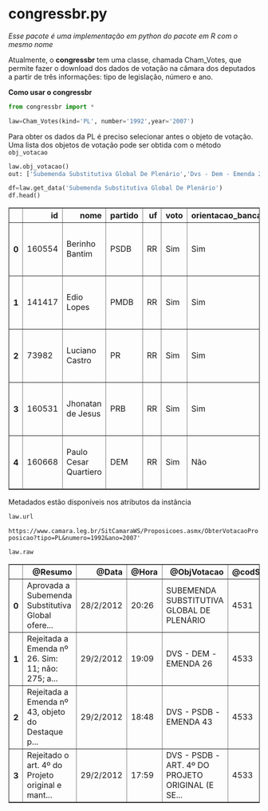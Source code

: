 # congressbr.py
*Esse pacote é uma implementação em python do pacote em R com o mesmo nome*

Atualmente, o **congressbr** tem uma classe, chamada Cham_Votes, que permite fazer o download dos dados de votação na câmara dos deputados a partir de três informações: tipo de legislação, número e ano.

**Como usar o congressbr**


```python
from congressbr import *

law=Cham_Votes(kind='PL', number='1992',year='2007')
```

Para obter os dados da PL é preciso selecionar antes o objeto de votação. Uma lista dos objetos de votação pode ser obtida com o método `obj_votacao`


```python
law.obj_votacao()
out: ['Subemenda Substitutiva Global De Plenário','Dvs - Dem - Emenda 26','Dvs - Psdb - Emenda 43','Dvs - Psdb - Art. 4º Do Projeto Original (E Seus Correspondentes.)...']
```

```python
df=law.get_data('Subemenda Substitutiva Global De Plenário')
df.head()
```
<div>
<table border="1" class="dataframe">
  <thead>
    <tr style="text-align: right;">
      <th></th>
      <th>id</th>
      <th>nome</th>
      <th>partido</th>
      <th>uf</th>
      <th>voto</th>
      <th>orientacao_bancada</th>
      <th>resumo</th>
      <th>data</th>
      <th>hora</th>
      <th>objvotacao</th>
      <th>codsessao</th>
    </tr>
  </thead>
  <tbody>
    <tr>
      <th>0</th>
      <td>160554</td>
      <td>Berinho Bantim</td>
      <td>PSDB</td>
      <td>RR</td>
      <td>Sim</td>
      <td>Sim</td>
      <td>Aprovada a Subemenda Substitutiva Global ofere...</td>
      <td>28/2/2012</td>
      <td>20:26</td>
      <td>SUBEMENDA SUBSTITUTIVA GLOBAL DE PLENÁRIO</td>
      <td>4531</td>
    </tr>
    <tr>
      <th>1</th>
      <td>141417</td>
      <td>Edio Lopes</td>
      <td>PMDB</td>
      <td>RR</td>
      <td>Sim</td>
      <td>Sim</td>
      <td>Aprovada a Subemenda Substitutiva Global ofere...</td>
      <td>28/2/2012</td>
      <td>20:26</td>
      <td>SUBEMENDA SUBSTITUTIVA GLOBAL DE PLENÁRIO</td>
      <td>4531</td>
    </tr>
    <tr>
      <th>2</th>
      <td>73982</td>
      <td>Luciano Castro</td>
      <td>PR</td>
      <td>RR</td>
      <td>Sim</td>
      <td>Sim</td>
      <td>Aprovada a Subemenda Substitutiva Global ofere...</td>
      <td>28/2/2012</td>
      <td>20:26</td>
      <td>SUBEMENDA SUBSTITUTIVA GLOBAL DE PLENÁRIO</td>
      <td>4531</td>
    </tr>
    <tr>
      <th>3</th>
      <td>160531</td>
      <td>Jhonatan de Jesus</td>
      <td>PRB</td>
      <td>RR</td>
      <td>Sim</td>
      <td>Sim</td>
      <td>Aprovada a Subemenda Substitutiva Global ofere...</td>
      <td>28/2/2012</td>
      <td>20:26</td>
      <td>SUBEMENDA SUBSTITUTIVA GLOBAL DE PLENÁRIO</td>
      <td>4531</td>
    </tr>
    <tr>
      <th>4</th>
      <td>160668</td>
      <td>Paulo Cesar Quartiero</td>
      <td>DEM</td>
      <td>RR</td>
      <td>Sim</td>
      <td>Não</td>
      <td>Aprovada a Subemenda Substitutiva Global ofere...</td>
      <td>28/2/2012</td>
      <td>20:26</td>
      <td>SUBEMENDA SUBSTITUTIVA GLOBAL DE PLENÁRIO</td>
      <td>4531</td>
    </tr>
  </tbody>
</table>
</div>



Metadados estão disponíveis nos atributos da instância


```python
law.url
```
`https://www.camara.leg.br/SitCamaraWS/Proposicoes.asmx/ObterVotacaoProposicao?tipo=PL&numero=1992&ano=2007'`


```python
law.raw
```

<div>
<table border="1" class="dataframe">
  <thead>
    <tr style="text-align: right;">
      <th></th>
      <th>@Resumo</th>
      <th>@Data</th>
      <th>@Hora</th>
      <th>@ObjVotacao</th>
      <th>@codSessao</th>
      <th>orientacaoBancada</th>
      <th>votos</th>
    </tr>
  </thead>
  <tbody>
    <tr>
      <th>0</th>
      <td>Aprovada a Subemenda Substitutiva Global ofere...</td>
      <td>28/2/2012</td>
      <td>20:26</td>
      <td>SUBEMENDA SUBSTITUTIVA GLOBAL DE PLENÁRIO</td>
      <td>4531</td>
      <td>{'bancada': [{'@Sigla': 'PT', '@orientacao': '...</td>
      <td>{'Deputado': [{'@Nome': 'Berinho Bantim', '@id...</td>
    </tr>
    <tr>
      <th>1</th>
      <td>Rejeitada a Emenda nº 26. Sim: 11; não: 275; a...</td>
      <td>29/2/2012</td>
      <td>19:09</td>
      <td>DVS - DEM - EMENDA 26</td>
      <td>4533</td>
      <td>{'bancada': [{'@Sigla': 'PT', '@orientacao': '...</td>
      <td>{'Deputado': [{'@Nome': 'Berinho Bantim', '@id...</td>
    </tr>
    <tr>
      <th>2</th>
      <td>Rejeitada a Emenda nº 43, objeto do Destaque p...</td>
      <td>29/2/2012</td>
      <td>18:48</td>
      <td>DVS - PSDB - EMENDA 43</td>
      <td>4533</td>
      <td>{'bancada': [{'@Sigla': 'PT', '@orientacao': '...</td>
      <td>{'Deputado': [{'@Nome': 'Berinho Bantim', '@id...</td>
    </tr>
    <tr>
      <th>3</th>
      <td>Rejeitado o art. 4º do Projeto original e mant...</td>
      <td>29/2/2012</td>
      <td>17:59</td>
      <td>DVS - PSDB - ART. 4º DO PROJETO ORIGINAL (E SE...</td>
      <td>4533</td>
      <td>{'bancada': [{'@Sigla': 'PT', '@orientacao': '...</td>
      <td>{'Deputado': [{'@Nome': 'Berinho Bantim', '@id...</td>
    </tr>
  </tbody>
</table>
</div>


